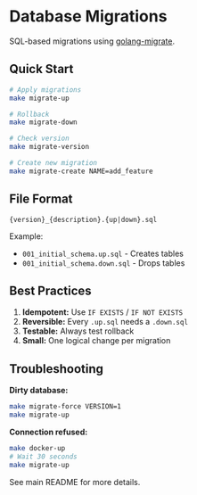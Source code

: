 # Database Migrations

SQL-based migrations using [golang-migrate](https://github.com/golang-migrate/migrate).

## Quick Start

```bash
# Apply migrations
make migrate-up

# Rollback
make migrate-down

# Check version
make migrate-version

# Create new migration
make migrate-create NAME=add_feature
```

## File Format

```
{version}_{description}.{up|down}.sql
```

Example:
- `001_initial_schema.up.sql` - Creates tables
- `001_initial_schema.down.sql` - Drops tables

## Best Practices

1. **Idempotent:** Use `IF EXISTS` / `IF NOT EXISTS`
2. **Reversible:** Every `.up.sql` needs a `.down.sql`
3. **Testable:** Always test rollback
4. **Small:** One logical change per migration

## Troubleshooting

**Dirty database:**
```bash
make migrate-force VERSION=1
make migrate-up
```

**Connection refused:**
```bash
make docker-up
# Wait 30 seconds
make migrate-up
```

See main README for more details.

